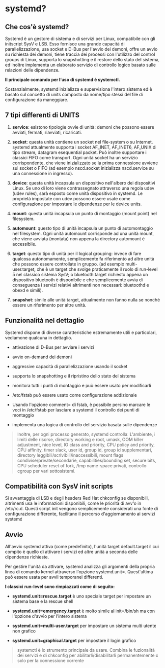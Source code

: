# systemd?

## Che cos'è systemd?

Systemd è un gestore di sistema e di servizi per Linux, compatibile con gli initscript SysV e LSB. Esso fornisce una grande capacità di parallelizzazione, usa socket e D-Bus per l'avvio dei demoni, offre un avvio su richiesta dei demoni, tiene traccia dei processi con l'utilizzo del control groups di Linux, supporta lo snapshotting e il restore dello stato del sistema, ed inoltre implementa un elaborato servizio di controllo logico basato sulle relazioni delle dipendenze.

**Il principale comando per l’uso di systemd è systemctl.**

Sostanzialmente, systemd inizializza e supervisiona l'intero sistema ed è basato sul concetto di units composto da nome/tipo stessi del file di configurazione da maneggiare.

## 7 tipi differenti di UNITS

1. **service**: esistono tipologìe ovvie di unità: demoni che possono essere avviati, fermati, riavviati, ricaricati.

2. **socket**: questa unità contiene un socket nel file-system o su Internet. systemd attualmente supporta i socket AF_INET, AF_INET6, AF_UNIX di tipo stream, datagram esequential packet. Può inoltre supportare i classici FIFO come transport. Ogni unità socket ha un servizio corrispondente, che viene inizializzato se la prima connessione avviene sul socket o FIFO (ad esempio nscd.socket inizializza nscd.service su una connessione in ingresso).

3. **device**: questa unità incapsula un dispositivo nell'albero dei dispositivi Linux. Se uno di loro viene contrassegnato attraverso una regola udev (udev rules), sarà esposto come unità dispositivo in systemd. Le proprietà impostate con udev possono essere usate come configurazione per impostare le dipendenze per le device units.

4. **mount**: questa unità incapsula un punto di montaggio (mount point) nel filesystem.

5. **automount**: questo tipo di unità incapsula un punto di automontaggio nel filesystem. Ogni unità automount corrisponde ad una unità mount, che viene avviata (montata) non appena la directory automount è accessibile.

6. **target**: questo tipo di unità per il logical grouping: invece di fare qualcosa autonomamente, semplicemente fa riferimento ad altre unità che possono essere controllate in gruppo. (ad esempio multi-user.target, che è un target che svolge praticamente il ruolo di run-level 5 nel classico sistema SysV; o bluetooth.target richiesto appena un dispositivo bluetooth è disponibile e che semplicemente avvìa di conseguenza i servizi relativi altrimenti non necessari: bluetoothd e obexd e simili).

7. **snapshot**: simile alle unità target, attualmente non fanno nulla se nonché essere un riferimento per altre unità.

## Funzionalità nel dettaglio

Systemd dispone di diverse caratteristiche estremamente utili e particolari, vediamone qualcuna in dettaglio.

- attivazione di D-Bus per avviare i servizi

- avvìo on-demand dei demoni

- aggressive capacità di parallelizzazione usando il socket

- supporta lo snapshotting e il ripristino dello stato del sistema

- monitora tutti i punti di montaggio e può essere usato per modificarli

- /etc/fstab può essere usato come configurazione addizionale

- Usando l'opzione comment= di fstab, è possibile persino marcare le voci in /etc/fstab per lasciare a systemd il controllo dei punti di montaggio

- implementa una logica di controllo del servizio basata sulle dipendenze

> Inoltre, per ogni processo generato, systemd controlla: L'ambiente, i limiti delle risorse, directory working e root, umask, OOM killer adjustment, nice level, IO class and priority, CPU policy and priority, CPU affinity, timer slack, user id, group id, group id supplementari, directory leggibili/scrivibili/inaccessibili, mount flags condivise/private/secondarie, capabilities/bounding set, secure bits, CPU scheduler reset of fork, /tmp name-space privati, controllo cgroup per vari sottosistemi.

## Compatibilità con SysV init scripts

Si avvantaggia di LSB e degli headers Red Hat chkconfig se disponibili, altrimenti usa le informazioni disponibili, come le priorità di avv'o in /etc/rc.d. Questi script init vengono semplicemente considerati una fonte di configurazione differente, facilitano il percorso d'aggiornamento ai servizi systemd

## Avvio

All'avvio systemd attiva (come predefinito), l'unità target default.target il cui compito è quello di attivare i servizi ed altre unità a seconda delle dipendenze richieste.

Per gestire l'unità da attivare, systemd analizza gli argomenti della propria linea di comando kernel attraverso l'opzione systemd.unit=. Quest'ultima può essere usata per avvii temporanei differenti.

**I classici run-level sono rimpiazzati come di seguito:**

- **systemd.unit=rescue.target** è uno speciale target per impostare un sistema base e la rescue shell

- **systemd.unit=emergency.target** è molto simile al init=/bin/sh ma con l'opzione d'avvìo per l'intero sistema

- **systemd.unit=multi-user.target** per impostare un sistema multi utente non grafico

- **systemd.unit=graphical.target** per impostare il login grafico

> systemctl è lo strumento principale da usare. Combina le fuzionalità dei servizi e di chkconfig per abilitarli/disabilitarli permanentemente o solo per la connessione corrente


